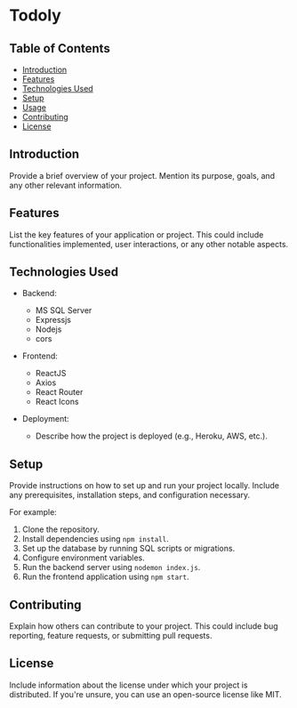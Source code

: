 # Todoly



## Table of Contents
- [Introduction](#introduction)
- [Features](#features)
- [Technologies Used](#technologies-used)
- [Setup](#setup)
- [Usage](#usage)
- [Contributing](#contributing)
- [License](#license)

## Introduction

Provide a brief overview of your project. Mention its purpose, goals, and any other relevant information.

## Features

List the key features of your application or project. This could include functionalities implemented, user interactions, or any other notable aspects.

## Technologies Used

- Backend:
  - MS SQL Server
  - Expressjs
  - Nodejs
  - cors


- Frontend:
  - ReactJS
  - Axios
  - React Router
  - React Icons


- Deployment:
  - Describe how the project is deployed (e.g., Heroku, AWS, etc.).

## Setup

Provide instructions on how to set up and run your project locally. Include any prerequisites, installation steps, and configuration necessary.

For example:

1. Clone the repository.
2. Install dependencies using `npm install`.
3. Set up the database by running SQL scripts or migrations.
4. Configure environment variables.
5. Run the backend server using `nodemon index.js`.
6. Run the frontend application using `npm start`.

## Contributing

Explain how others can contribute to your project. This could include bug reporting, feature requests, or submitting pull requests.

## License

Include information about the license under which your project is distributed. If you're unsure, you can use an open-source license like MIT.

